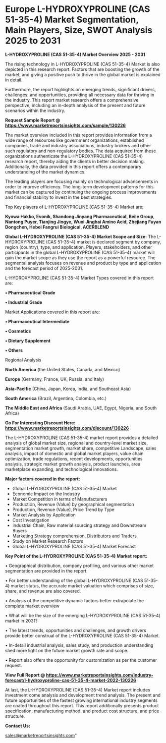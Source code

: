 # Europe L-HYDROXYPROLINE (CAS 51-35-4) Market Segmentation, Main Players, Size, SWOT Analysis 2025 to 2031

<Strong> L-HYDROXYPROLINE (CAS 51-35-4) Market Overview 2025 - 2031</strong>

The rising technology in L-HYDROXYPROLINE (CAS 51-35-4) Market is also depicted in this research report. Factors that are boosting the growth of the market, and giving a positive push to thrive in the global market is explained in detail.

Furthermore, the report highlights on emerging trends, significant drivers, challenges, and opportunities, providing all necessary data for thriving in the industry. This report market research offers a comprehensive perspective, including an in-depth analysis of the present and future scenarios within the industry.

<strong>Request Sample Report @ <a href=https://www.marketreportsinsights.com/sample/130226>https://www.marketreportsinsights.com/sample/130226</a></strong>

The market overview included in this report provides information from a wide range of resources like government organizations, established companies, trade and industry associations, industry brokers and other such regulatory and non-regulatory bodies. The data acquired from these organizations authenticate the L-HYDROXYPROLINE (CAS 51-35-4) research report, thereby aiding the clients in better decision making. Additionally, the data provided in this report offers a contemporary understanding of the market dynamics.

The leading players are focusing mainly on technological advancements in order to improve efficiency. The long-term development patterns for this market can be captured by continuing the ongoing process improvements and financial stability to invest in the best strategies.

Top Key players of L-HYDROXYPROLINE (CAS 51-35-4) Market are:

<strong>Kyowa Hakko, Evonik, Shandong Jinyang Pharmaceutical, Beile Group, Nantong Puyer, Tianjing Jingye, Wuxi Jinghai Amino Acid, Zhejiang Fuyan Dongchen, Hebei Fangrui Biological, ACERBLEND</strong>

<strong><b>Global L-HYDROXYPROLINE (CAS 51-35-4) Market Scope and Size:</b></strong>
The L-HYDROXYPROLINE (CAS 51-35-4) market is declared segment by company, region (country), type, and application. Players, stakeholders, and other participants in the global L-HYDROXYPROLINE (CAS 51-35-4) market will gain the market scope as they use the report as a powerful resource. The segmental analysis focuses on revenue and product by type and application and the forecast period of 2025-2031.

L-HYDROXYPROLINE (CAS 51-35-4) Market Types covered in this report are:

<strong>• Pharmaceutical Grade

• Industrial Grade</strong>

Market Applications covered in this report are:

<strong>• Pharmaceutical Intermediate

• Cosmetics

• Dietary Supplement

• Others</strong> 

Regional Analysis

<strong>North America</strong> (the United States, Canada, and Mexico)

<strong>Europe</strong> (Germany, France, UK, Russia, and Italy)

<strong>Asia-Pacific</strong> (China, Japan, Korea, India, and Southeast Asia)

<strong>South America</strong> (Brazil, Argentina, Colombia, etc.)

<strong>The Middle East and Africa</strong> (Saudi Arabia, UAE, Egypt, Nigeria, and South Africa)

<strong>Go For Interesting Discount Here: <a href=https://www.marketreportsinsights.com/discount/130226>https://www.marketreportsinsights.com/discount/130226</a></strong>

The L-HYDROXYPROLINE (CAS 51-35-4) market report provides a detailed analysis of global market size, regional and country-level market size, segmentation market growth, market share, competitive Landscape, sales analysis, impact of domestic and global market players, value chain optimization, trade regulations, recent developments, opportunities analysis, strategic market growth analysis, product launches, area marketplace expanding, and technological innovations.

<strong><b>Major factors covered in the report:</b></strong>
<ul>
  <li>Global L-HYDROXYPROLINE (CAS 51-35-4) Market </li>
  <li>Economic Impact on the Industry</li>
  <li>Market Competition in terms of Manufacturers</li>
  <li>Production, Revenue (Value) by geographical segmentation</li>
  <li>Production, Revenue (Value), Price Trend by Type</li>
  <li>Market Analysis by Application</li>
  <li>Cost Investigation</li>
  <li>Industrial Chain, Raw material sourcing strategy and Downstream Buyers</li>
  <li>Marketing Strategy comprehension, Distributors and Traders</li>
  <li>Study on Market Research Factors</li>
  <li>Global L-HYDROXYPROLINE (CAS 51-35-4) Market Forecast</li>
</ul>

<strong><b>Key Point of the L-HYDROXYPROLINE (CAS 51-35-4) Market report:</b></strong>

• Geographical distribution, company profiling, and various other market segmentation are provided in the report.

• For better understanding of the global L-HYDROXYPROLINE (CAS 51-35-4) market status, the accurate market valuation which comprises of size, share, and revenue are also covered.

• Analysis of the competitive dynamic factors better extrapolate the complete market overview

• What will be the size of the emerging L-HYDROXYPROLINE (CAS 51-35-4) market in 2031?

• The latest trends, opportunities and challenges, and growth drivers provide better construal of the L-HYDROXYPROLINE (CAS 51-35-4) Market.

• In-detail industrial analysis, sales study, and production understanding shed more light on the future market growth rate and scope.

• Report also offers the opportunity for customization as per the customer request.

<strong><b>View Full Report @ <a href=https://www.marketreportsinsights.com/industry-forecast/l-hydroxyproline-cas-51-35-4-market-2022-130226>https://www.marketreportsinsights.com/industry-forecast/l-hydroxyproline-cas-51-35-4-market-2022-130226</a></b></strong>


At last, the L-HYDROXYPROLINE (CAS 51-35-4) Market report includes investment come analysis and development trend analysis. The present and future opportunities of the fastest growing international industry segments are coated throughout this report. This report additionally presents product specification, manufacturing method, and product cost structure, and price structure.

<strong>Contact Us:</strong>

sales@marketreportsinsights.com"
